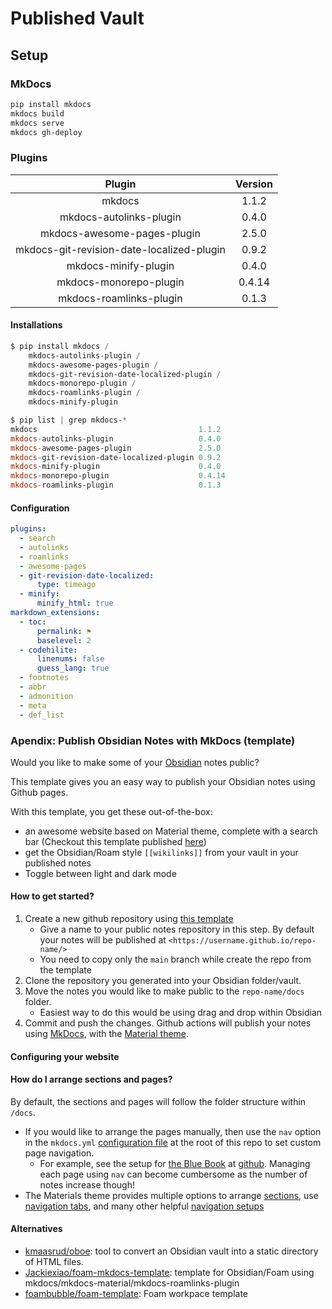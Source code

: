 # Published Vault

## Setup

### MkDocs

```powershell
pip install mkdocs
mkdocs build
mkdocs serve
mkdocs gh-deploy
```

### Plugins

|                  Plugin                   | Version |
| :---------------------------------------: | :-----: |
|                  mkdocs                   |  1.1.2  |
|          mkdocs-autolinks-plugin          |  0.4.0  |
|        mkdocs-awesome-pages-plugin        |  2.5.0  |
| mkdocs-git-revision-date-localized-plugin |  0.9.2  |
|           mkdocs-minify-plugin            |  0.4.0  |
|          mkdocs-monorepo-plugin           | 0.4.14  |
|          mkdocs-roamlinks-plugin          |  0.1.3  |

#### Installations

```powershell
$ pip install mkdocs /
    mkdocs-autolinks-plugin /
    mkdocs-awesome-pages-plugin /
    mkdocs-git-revision-date-localized-plugin /
    mkdocs-monorepo-plugin /
    mkdocs-roamlinks-plugin /
    mkdocs-minify-plugin

$ pip list | grep mkdocs-*
mkdocs                                    1.1.2
mkdocs-autolinks-plugin                   0.4.0
mkdocs-awesome-pages-plugin               2.5.0
mkdocs-git-revision-date-localized-plugin 0.9.2
mkdocs-minify-plugin                      0.4.0
mkdocs-monorepo-plugin                    0.4.14
mkdocs-roamlinks-plugin                   0.1.3
```

#### Configuration

```yaml
plugins:
  - search
  - autolinks
  - roamlinks
  - awesome-pages
  - git-revision-date-localized:
      type: timeago
  - minify:
      minify_html: true
markdown_extensions:
  - toc:
      permalink: ⚑
      baselevel: 2
  - codehilite:
      linenums: false
      guess_lang: true
  - footnotes
  - abbr
  - admonition
  - meta
  - def_list
```

### Apendix: Publish Obsidian Notes with MkDocs (template)

Would you like to make some of your [Obsidian](https://obsidian.md/) notes public?

This template gives you an easy way to publish your Obsidian notes using Github pages.

With this template, you get these out-of-the-box:

- an awesome website based on Material theme, complete with a search bar (Checkout this template published [here](https://jobindj.github.io/obsidian-mkdocs/))
- get the Obsidian/Roam style `[[wikilinks]]` from your vault in your published notes
- Toggle between light and dark mode

#### How to get started?

1. Create a new github repository using [this template](https://github.com/jobindj/obsidian-mkdocs/generate)
    - Give a name to your public notes repository in this step. By default your notes will be published at `<https://username.github.io/repo-name/>`
    - You need to copy only the `main` branch while create the repo from the template
2. Clone the repository you generated into your Obsidian folder/vault.
3. Move the notes you would like to make public to the `repo-name/docs` folder.
    - Easiest way to do this would be using drag and drop within Obsidian
4. Commit and push the changes. Github actions will publish your notes using [MkDocs](https://www.mkdocs.org/), with the [Material theme](https://squidfunk.github.io/mkdocs-material/).

#### Configuring your website

#### How do I arrange sections and pages?

By default, the sections and pages will follow the folder structure within `/docs`.

- If you would like to arrange the pages manually, then use the `nav` option in the `mkdocs.yml` [configuration file](https://www.mkdocs.org/#adding-pages) at the root of this repo  to set custom page navigation.
  - For example, see the setup for [the Blue Book](https://lyz-code.github.io/blue-book/) at [github](https://github.com/lyz-code/blue-book/blob/master/mkdocs.yml). Managing each page using `nav` can become cumbersome as the number of notes increase though!
- The Materials theme provides multiple options to arrange [sections](https://squidfunk.github.io/mkdocs-material/setup/setting-up-navigation/#navigation-sections), use [navigation tabs](https://squidfunk.github.io/mkdocs-material/setup/setting-up-navigation/#navigation-tabs), and many other helpful [navigation setups](https://squidfunk.github.io/mkdocs-material/setup/setting-up-navigation/)

#### Alternatives

- [kmaasrud/oboe](https://github.com/kmaasrud/oboe): tool to convert an Obsidian vault into a static directory of HTML files.
- [Jackiexiao/foam-mkdocs-template](https://github.com/Jackiexiao/foam-mkdocs-template): template for Obsidian/Foam using mkdocs/mkdocs-material/mkdocs-roamlinks-plugin
- [foambubble/foam-template](https://github.com/foambubble/foam-template): Foam workpace template